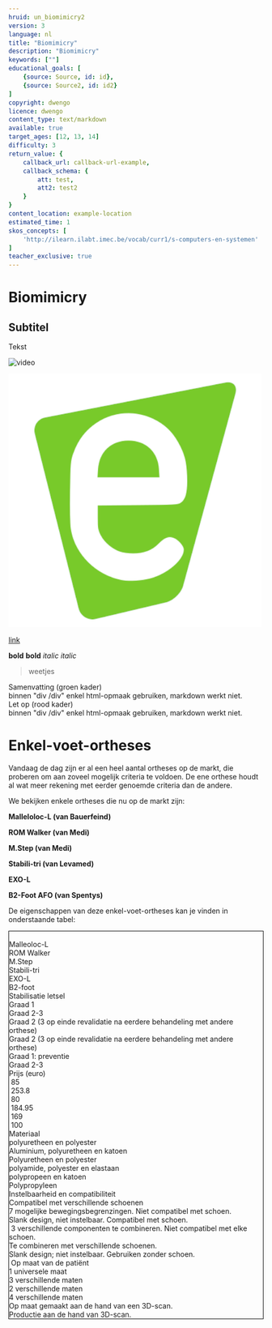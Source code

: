 ```yaml
---
hruid: un_biomimicry2
version: 3
language: nl
title: "Biomimicry"
description: "Biomimicry"
keywords: [""]
educational_goals: [
    {source: Source, id: id}, 
    {source: Source2, id: id2}
]
copyright: dwengo
licence: dwengo
content_type: text/markdown
available: true
target_ages: [12, 13, 14]
difficulty: 3
return_value: {
    callback_url: callback-url-example,
    callback_schema: {
        att: test,
        att2: test2
    }
}
content_location: example-location
estimated_time: 1
skos_concepts: [
    'http://ilearn.ilabt.imec.be/vocab/curr1/s-computers-en-systemen'
]
teacher_exclusive: true
---
```


# Biomimicry

## Subtitel

Tekst

![](@youtube/https://www.youtube.com/embed/EsYs4k41U6w "video")

![](embed/dwengo.png "afbeelding")

[link](embed/dwenguino_elektrischschema.pdf "pdf")

**bold** __bold__
*italic* _italic_

> weetjes

<div class="alert alert-box alert-success">
Samenvatting (groen kader)<br>
binnen "div /div" enkel html-opmaak gebruiken, markdown werkt niet. 
</div>

<div class="alert alert-box alert-danger">
Let op (rood kader)<br>
binnen "div /div" enkel html-opmaak gebruiken, markdown werkt niet. 
</div>

# Enkel-voet-ortheses
Vandaag de dag zijn er al een heel aantal ortheses op de markt, die proberen om aan zoveel mogelijk criteria te voldoen. De ene orthese houdt al wat meer rekening met eerder genoemde criteria dan de andere. 

We bekijken enkele ortheses die nu op de markt zijn:

**Malleloloc-L (van Bauerfeind)**

**ROM Walker (van Medi)**

**M.Step (van Medi)**

**Stabili-tri (van Levamed)**

**EXO-L**

**B2-Foot AFO (van Spentys)**


De eigenschappen van deze enkel-voet-ortheses kan je vinden in onderstaande tabel: 
<div class="divTable" style="border: 1px solid #000;">
<div class="divTableBody">
<div class="divTableRow">
<div class="divTableCell">&nbsp;</div>
<div class="divTableCell">Malleoloc-L&nbsp;</div>
<div class="divTableCell">ROM Walker&nbsp;</div>
<div class="divTableCell">M.Step&nbsp;</div>
<div class="divTableCell">Stabili-tri&nbsp;</div>
<div class="divTableCell">EXO-L&nbsp;</div>
<div class="divTableCell">B2-foot&nbsp;</div>
</div>
<div class="divTableRow">
<div class="divTableCell">Stabilisatie letsel&nbsp;</div>
<div class="divTableCell">Graad 1&nbsp;</div>
<div class="divTableCell">Graad 2-3&nbsp;</div>
<div class="divTableCell">Graad 2 (3 op einde revalidatie na eerdere behandeling met andere orthese)&nbsp;</div>
<div class="divTableCell">Graad 2 (3 op einde revalidatie na eerdere behandeling met andere orthese)&nbsp;</div>
<div class="divTableCell">Graad 1: preventie&nbsp;</div>
<div class="divTableCell">Graad 2-3&nbsp;</div>
</div>
<div class="divTableRow">
<div class="divTableCell">Prijs (euro)&nbsp;</div>
<div class="divTableCell">&nbsp;85</div>
<div class="divTableCell">&nbsp;253.8</div>
<div class="divTableCell">&nbsp;80</div>
<div class="divTableCell">&nbsp;184.95</div>
<div class="divTableCell">&nbsp;169</div>
<div class="divTableCell">&nbsp;100</div>
</div>
<div class="divTableRow">
<div class="divTableCell">Materiaal&nbsp;</div>
<div class="divTableCell">polyuretheen en polyester&nbsp;</div>
<div class="divTableCell">Aluminium, polyuretheen en katoen &nbsp;</div>
<div class="divTableCell">Polyuretheen en polyester&nbsp;</div>
<div class="divTableCell">polyamide, polyester en elastaan&nbsp;</div>
<div class="divTableCell">polypropeen en katoen</div>
<div class="divTableCell">Polypropyleen&nbsp;</div>
</div>
<div class="divTableRow">
<div class="divTableCell">Instelbaarheid en compatibiliteit&nbsp;</div>
<div class="divTableCell">Compatibel met verschillende schoenen&nbsp;</div>
<div class="divTableCell">7 mogelijke bewegingsbegrenzingen. Niet compatibel met schoen.&nbsp;&nbsp;</div>
<div class="divTableCell">Slank design, niet instelbaar. Compatibel met schoen.&nbsp;&nbsp;</div>
<div class="divTableCell">&nbsp;3 verschillende componenten te combineren. Niet compatibel met elke schoen.</div>
<div class="divTableCell">Te combineren met verschillende schoenen.&nbsp;</div>
<div class="divTableCell">Slank design; niet instelbaar. Gebruiken zonder schoen.&nbsp;</div>
</div>
<div class="divTableRow">
<div class="divTableCell">&nbsp;Op maat van de pati&euml;nt</div>
<div class="divTableCell">1 universele maat&nbsp;</div>
<div class="divTableCell">3 verschillende maten&nbsp;</div>
<div class="divTableCell">2 verschillende maten&nbsp;</div>
<div class="divTableCell">4 verschillende maten&nbsp;</div>
<div class="divTableCell">Op maat gemaakt aan de hand van een 3D-scan.&nbsp;</div>
<div class="divTableCell">Productie aan de hand van 3D-scan.&nbsp;</div>
</div>
</div>
</div>

